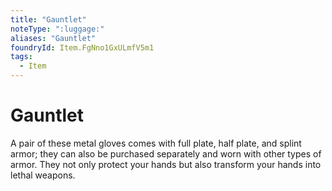 ```yaml
---
title: "Gauntlet"
noteType: ":luggage:"
aliases: "Gauntlet"
foundryId: Item.FgNno1GxULmfV5m1
tags:
  - Item
---
```


# Gauntlet

A pair of these metal gloves comes with full plate, half plate, and splint armor; they can also be purchased separately and worn with other types of armor. They not only protect your hands but also transform your hands into lethal weapons.
